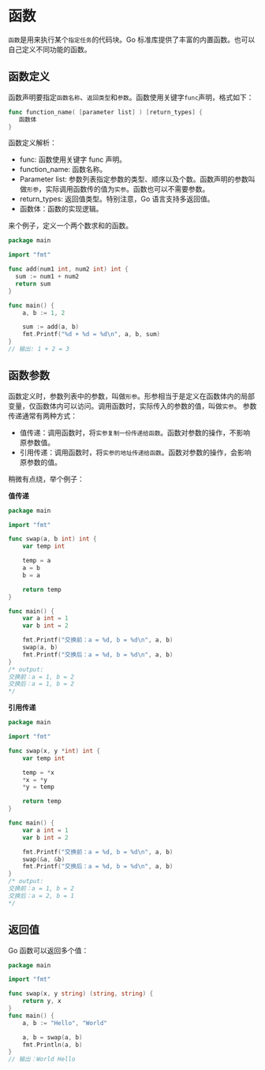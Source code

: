 # 函数

`函数`是用来执行某个`指定任务`的代码块。Go 标准库提供了丰富的内置函数。也可以自己定义不同功能的函数。

## 函数定义

函数声明要指定`函数名称`、`返回类型`和`参数`。函数使用关键字`func`声明，格式如下：

```go
func function_name( [parameter list] ) [return_types] {
   函数体
}
```

函数定义解析：

- func: 函数使用关键字 func 声明。
- function_name: 函数名称。
- Parameter list: 参数列表指定参数的类型、顺序以及个数。函数声明的参数叫做`形参`，实际调用函数传的值为`实参`。函数也可以不需要参数。
- return_types: 返回值类型。特别注意，Go 语言支持多返回值。
- 函数体：函数的实现逻辑。

来个例子，定义一个两个数求和的函数。

```go
package main

import "fmt"

func add(num1 int, num2 int) int {
  sum := num1 + num2
  return sum
}

func main() {
	a, b := 1, 2

	sum := add(a, b)
	fmt.Printf("%d + %d = %d\n", a, b, sum)
}
// 输出: 1 + 2 = 3
```

## 函数参数

函数定义时，参数列表中的参数，叫做`形参`。形参相当于是定义在函数体内的局部变量，仅函数体内可以访问。调用函数时，实际传入的参数的值，叫做`实参`。
参数传递通常有两种方式：

- 值传递：调用函数时，将`实参复制一份传递给函数`。函数对参数的操作，不影响原参数值。
- 引用传递：调用函数时，将`实参的地址传递给函数`。函数对参数的操作，会影响原参数的值。

稍微有点绕，举个例子：

**值传递**

```go
package main

import "fmt"

func swap(a, b int) int {
	var temp int

	temp = a
	a = b
	b = a

	return temp
}

func main() {
	var a int = 1
	var b int = 2

	fmt.Printf("交换前：a = %d, b = %d\n", a, b)
	swap(a, b)
	fmt.Printf("交换后：a = %d, b = %d\n", a, b)
}
/* output:
交换前：a = 1, b = 2
交换后：a = 1, b = 2
*/
```

**引用传递**

```go
package main

import "fmt"

func swap(x, y *int) int {
	var temp int

	temp = *x
	*x = *y
	*y = temp

	return temp
}

func main() {
	var a int = 1
	var b int = 2

	fmt.Printf("交换前：a = %d, b = %d\n", a, b)
	swap(&a, &b)
	fmt.Printf("交换后：a = %d, b = %d\n", a, b)
}
/* output:
交换前：a = 1, b = 2
交换后：a = 2, b = 1
*/
```



## 返回值

Go 函数可以返回多个值：

```go
package main

import "fmt"

func swap(x, y string) (string, string) {
	return y, x
}
func main() {
	a, b := "Hello", "World"

	a, b = swap(a, b)
	fmt.Println(a, b)
}
// 输出：World Hello
```

## 